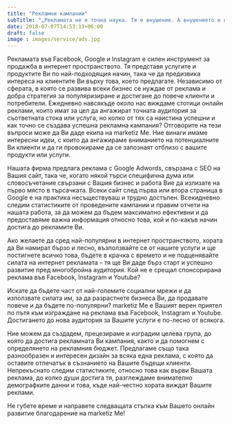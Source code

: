 ```yaml
---
title: "Рекламни кампании"
subTitle: "„Рекламата не е точна наука. Тя е внушение. А внушението е изкуство.” - Уилям Бернбах"
date: 2018-07-07T14:53:13+06:00
draft: false
image : images/service/ads.jpg
---
```

Рекламата във Facebook, Google и Instagram е силен инструмент за продажба в интернет пространството. Тя представя услугите и продуктите Ви по най-подходящия начин, така че да предизвика интереса на клиентите Ви върху това, което предлагате. Независимо от сферата, в която се развива всеки бизнес се нуждае от реклама и добра стратегия за популяризиране и достигане до повече клиенти и потребители. Ежедневно навсякъде около нас виждаме стотици онлайн реклами, които имат за цел да ангажират точната аудитория за съответната стока или услуга, но колко от тях са наистина успешни и как точно се създава успешна рекламна кампания? Отговорите на тези въпроси може да Ви даде екипа на marketiz Me. Ние винаги имаме интересни идеи, с които да ангажираме вниманието на потенциалните Ви клиенти и да ги провокираме да се запознаят отблизо с вашите продукти или услуги.

Нашата фирма предлага реклама с Google Adwords, свързана с SEO на Вашия сайт, така че, когато някой търси специфична дума или словосъчетание свързани с Вашия бизнес и работа Вие да излизате на първо място в търсачката. Всеки сайт след първа или втора страница в Google е на практика несъществуваш и трудно достъпен. Всекидневно следим статистиките от проведените кампании и правим отчети на нашата работа, за да можем да бъдем максимално ефективни и да предоставяме важна информация относно това, кой и по-какъв начин достига до рекламите Ви.

Ако желаете да сред най-популярни в интернет пространството, хората да Ви намират бързо и лесно, възползвайте се от нашите услуги и ще постигнете всичко това, бъдете в крачка с времето и не подценявайте силата на интернет рекламата – тя ще Ви даде бърз старт и успешно развитие пред многобройна аудитория. Кой не е срещал спонсорирана реклама във Facebook, Instagram и Youtubе?


Искате да бъдете част от най-големите социални мрежи и да използвате силата им, за да разрастнете бизнеса Ви, да продавате повече и да бъдете по-популярни? marketiz Me е Вашият верен приятел по пътя към изграждане на реклама във Facebook, Instagram и Youtube. Достигането до нова аудитория за Вашите услуги е по-лесно от всякога.

Ние можем да създадем, прецезираме и изградим целева група, до която да достига рекламната Ви кампания, както и да помогнем с определянето на рекламния бюджет. Предлагаме също така разнообразен и интересен дизайн за всяка една реклама, с която да оставите отпечатък в съзнанието на Вашите бъдещи клиенти. Непрекъснато следим статистиките, относно това как върви Вашата реклама, до колко души достига тя, разглеждаме внимателно демографките данни и това, къде най-честно хората виждат Вашите реклами.

Не губете време и направете следващата стъпка към Вашето онлайн развитие благодарение на marketiz Me!